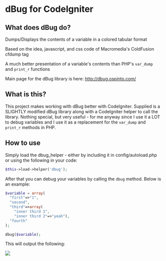 dBug for CodeIgniter
========

What does dBug do?
------

Dumps/Displays the contents of a variable in a colored tabular format

Based on the idea, javascript, and css code of Macromedia's ColdFusion cfdump tag

A much better presentation of a variable's contents than PHP's `var_dump` and `print_r` functions

Main page for the dBug library is here: http://dbug.ospinto.com/

What is this?
------

This project makes working with dBug better with CodeIgniter. Supplied is a SLIGHTLY modified dBug library along with a CodeIgniter helper to call the library. Nothing special, but very useful - for me anyway since I use it a LOT to debug variables and I use it as a replacement for the `var_dump` and `print_r` methods in PHP.

How to use
------

Simply load the dbug_helper - either by including it in config/autoload.php or using the following in your code:

```php
$this->load->helper('dbug');
```

After that you can debug your variables by calling the `dbug` method. Below is an example:

```php
$variable = array(
  "first"=>"1",
  "second",
  "third"=>array(
    "inner third 1",
    "inner third 2"=>"yeah"),
  "fourth"
);

dbug($variable);
```

This will output the following:

![](http://bautista.me/dbug-for-codeigniter.jpg)

